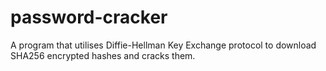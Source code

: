 # password-cracker
A program that utilises Diffie-Hellman Key Exchange protocol to download SHA256 encrypted hashes and cracks them.

